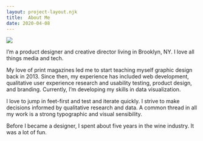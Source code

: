 ```yaml
---
layout: project-layout.njk
title:  About Me
date: 2020-04-08
---
```


<img class="small-left" src="https://eleventy-portfolio.s3.amazonaws.com/julia_profile_picture.jpg">

I’m a product designer and creative director living in Brooklyn, NY. I love all things media and tech.

My love of print magazines led me to start teaching myself graphic design back in 2013. Since then, my experience has included web development, qualitative user experience research and usability testing, product design, and branding. Currently, I’m developing my skills in data visualization.

I love to jump in feet-first and test and iterate quickly. I strive to make decisions informed by qualitative research and data. A common thread in all my work is a strong typographic and visual sensibility.

Before I became a designer, I spent about five years in the wine industry. It was a lot of fun.
